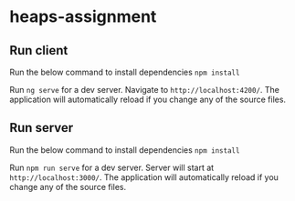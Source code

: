 # heaps-assignment

## Run client

Run the below command to install dependencies
 `npm install`

Run `ng serve` for a dev server. Navigate to `http://localhost:4200/`. The application will automatically reload if you change any of the source files.

## Run server

Run the below command to install dependencies
 `npm install`
 
Run `npm run serve` for a dev server. Server will start at `http://localhost:3000/`. The application will automatically reload if you change any of the source files.